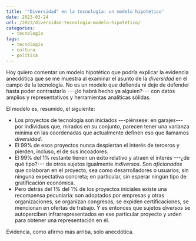 ```yaml
---
title: '"Diversidad" en la tecnología: un modelo hipotético'
date: 2023-03-24
url: /2023/diversidad-tecnologia-modelo-hipotetico/
categories:
  - tecnología
tags:
  - tecnología
  - cultura
  - política
---
```


Hoy quiero comentar un modelo hipotético que podría explicar la evidencia anecdótica que se me muestra al examinar el asunto de la _diversidad_ en el campo de la tecnología. No es un modelo que defienda ni deje de defender hasta poder contrastarlo ---¿lo habrá hecho ya alguien?--- con datos amplios y representativos y herramientas analíticas sólidas.

El modelo es, resumido, el siguiente:

* Los proyectos de tecnología son iniciados ---piénsese: en garajes--- por individuos que, mirados en su conjunto, parecen tener una varianza mínima en las coordenadas que actualmente definen eso que llamamos _diversidad_.
* El 99% de esos proyectos nunca despiertan el interés de terceros y pierden, incluso, el de sus incoadores.
* El 99% del 1% restante tienen un éxito relativo y atraen el interés ---¿de qué tipo?--- de otros sujetos igualmente _indiversos_. Son _aficionados_ que colaboran en el proyecto, sea como desarrolladores o usuarios, sin ninguna expectativa concreta; en particular, sin esperar ningún tipo de gratificación económica.
* Pero detrás del 1% del 1% de los proyectos iniciales existe una recompensa pecuniaria: son adoptados por empresas y otras organizaciones, se organizan congresos, se expiden certificaciones, se mencionan en ofertas de trabajo. Y es entonces que sujetos _diversos_ se autoperciben infrarrepresentados en ese particular proyecto y urden para obtener una representación en él.

Evidencia, como afirmo más arriba, solo anecdótica.